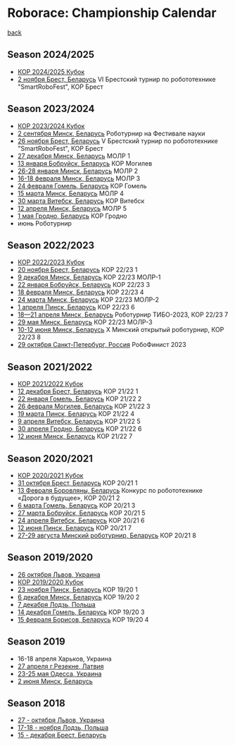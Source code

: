# Roborace: Сhampionship Сalendar
[back](./)

## Season 2024/2025
* [КОР 2024/2025 Кубок](https://docs.google.com/spreadsheets/d/1ZNKINEWfQw93VgiyfwalxnH9ENKwRGDNU-igbVcnCVc)
* [2 ноября Брест, Беларусь](https://robofinist.ru/event/1210) VI Брестский турнир по робототехнике "SmartRoboFest", КОР Брест


## Season 2023/2024
* [КОР 2023/2024 Кубок](https://docs.google.com/spreadsheets/d/1xsjEsuYqUIhpLuuO5KrkDZuOxKhwTMGIvtyyL2Muh9Y)
* [2 сентября Минск, Беларусь](https://robofinist.ru/event/958) Роботурнир на Фестивале науки
* [26 ноября Брест, Беларусь](https://robofinist.ru/event/990) V Брестский турнир по робототехнике "SmartRoboFest", КОР Брест
* [27 декабря Минск, Беларусь](https://robofinist.ru/event/1006) МОЛР 1
* [13 января Бобруйск, Беларусь](https://robofinist.ru/event/1007) КОР Могилев
* [26-28 января Минск, Беларусь](https://robofinist.ru/event/1015) МОЛР 2
* [16-18 февраля Минск, Беларусь](https://robofinist.ru/event/1031) МОЛР 3
* [24 февраля Гомель, Беларусь](https://robofinist.ru/event/1025) КОР Гомель
* [15 марта Минск, Беларусь](https://robofinist.ru/event/1032) МОЛР 4
* [30 марта Витебск, Беларусь](https://robofinist.ru/event/1026) КОР Витебск
* [12 апреля Минск, Беларусь](https://robofinist.ru/event/1033) МОЛР 5
* [1 мая Гродно, Беларусь](https://robofinist.ru/event/1028) КОР Гродно
* июнь Роботурнир


## Season 2022/2023

* [КОР 2022/2023 Кубок](https://docs.google.com/spreadsheets/d/1VwqeRJwL7wZpTdTD4ERbIjesto-lqg6bAzWEYMkwmy4/edit#gid=0)
* [20 ноября Брест, Беларусь](https://robofinist.ru/event/787) КОР 22/23 1
* [9 декабря Минск, Беларусь](https://robofinist.ru/event/799) КОР 22/23 МОЛР-1
* [22 января Бобруйск, Беларусь](https://robofinist.ru/event/807) КОР 22/23 3
* [18 февраля Минск, Беларусь](https://robofinist.ru/event/819) КОР 22/23 4
* [24 марта Минск, Беларусь](https://robofinist.ru/event/891) КОР 22/23 МОЛР-2
* [1 апреля Пинск, Беларусь](https://robofinist.ru/event/875) КОР 22/23 6
* [18—21 апреля Минск, Беларусь](https://robofinist.ru/event/919) Роботурнир ТИБО-2023, КОР 22/23 7
* [29 мая Минск, Беларусь](https://robofinist.ru/event/930) КОР 22/23 МОЛР-3
* [10-12 июня Минск, Беларусь](https://robofinist.ru/event/931) X Минский открытый роботурнир, КОР 22/23 8
* [29 октября Санкт-Петербург, Россия](https://robofinist.ru/event/841) РобоФинист 2023


## Season 2021/2022

* [КОР 2021/2022 Кубок](https://docs.google.com/spreadsheets/d/12ykoNomK4MrYc7CxbJbvWzr_XHvaMdJ42-qf5h5Plh0/edit#gid=0)
* [12 декабря Брест, Беларусь](https://robofinist.ru/event/597) КОР 21/22 1
* [22 января Гомель, Беларусь](https://robofinist.ru/event/614) КОР 21/22 2
* [26 февраля Могилев, Беларусь](https://robofinist.ru/event/627) КОР 21/22 3
* [19 марта Пинск, Беларусь](https://robofinist.ru/event/647) КОР 21/22 4
* [9 апреля Витебск, Беларусь](https://robofinist.ru/event/662) КОР 21/22 5
* [30 апреля Гродно, Беларусь](https://robofinist.ru/event/695) КОР 21/22 6
* [12 июня Минск, Беларусь](https://robofinist.ru/event/727) КОР 21/22 7


## Season 2020/2021

* [КОР 2020/2021 Кубок](https://docs.google.com/spreadsheets/d/1aRPZXVsGIPZH5Jd0szDepxk1ALcuXL7vmPe8pLU7lyw/edit?usp=sharing)
* [31 октября Брест, Беларусь](https://smartrobofest.by/) КОР 20/21 1
* [13 Февраля Боровляны, Беларусь](https://moiro.by/%D0%BD%D0%B0%D0%BF%D1%80%D0%B0%D0%B2%D0%BB%D0%B5%D0%BD%D0%B8%D1%8F/%D1%80%D0%B0%D0%B1%D0%BE%D1%82%D0%B0-%D1%81-%D0%B4%D0%B5%D1%82%D1%8C%D0%BC%D0%B8-%D0%B8-%D1%83%D1%87%D0%B0%D1%89%D0%B8%D0%BC%D0%B8%D1%81%D1%8F/%D0%BA%D0%BE%D0%BD%D0%BA%D1%83%D1%80%D1%81%D1%8B-%D1%84%D0%B5%D1%81%D1%82%D0%B8%D0%B2%D0%B0%D0%BB%D0%B8-%D0%BA%D0%BE%D0%BD%D1%84%D0%B5%D1%80%D0%B5%D0%BD%D1%86%D0%B8%D0%B8/%D0%BE%D0%B1%D0%BB-%D0%BA%D0%BE%D0%BD%D0%BA-%D1%84%D0%B5%D1%81%D1%82-%D0%BA%D0%BE%D0%BD%D1%84/%D0%B4%D0%BE%D1%80%D0%BE%D0%B3%D0%B0-%D0%B2-%D0%B1%D1%83%D0%B4%D1%83%D1%89%D0%B5%D0%B5) Конкурс по робототехнике «Дорога в будущее», КОР 20/21 2
* [6 марта Гомель, Беларусь](https://robofinist.ru/event/473) КОР 20/21 3
* [27 марта Бобруйск, Беларусь](https://robofinist.ru/event/490) КОР 20/21 5
* [24 апреля Витебск, Беларусь](https://robofinist.ru/event/508) КОР 20/21 6
* [12 июня Пинск, Беларусь](https://robofinist.ru/event/525) КОР 20/21 7
* [27-29 августа Минский роботурнир, Беларусь](https://robofinist.ru/event/556) КОР 20/21 8


## Season 2019/2020
* [26 октября Львов, Украина](http://lp.edu.ua/event/2019/konkurs-vseukrayinski-zmagannya-z-peregoniv-avtonomnyh-robotiv-za-kubok-lvivskoyi)
* [КОР 2019/2020 Кубок](https://docs.google.com/spreadsheets/d/16iVDeXhXrdX3xJ5LTgUFnngOgNxz39GFAKnkQA_geu8/edit?usp=sharing)
* [23 ноября Пинск, Беларусь](http://roboturnir.by/registratsiya-kor/) КОР 19/20 1
* [6 декабря Минск, Беларусь](http://roboturnir.by/registratsiya-kor/) КОР 19/20 2
* [7 декабря Лодзь, Польша](http://skaner.p.lodz.pl/sumochallenge/)
* [14 декабря Гомель, Беларусь](http://roboturnir.by/registratsiya-kor/) КОР 19/20 3
* [15 февраля Борисов, Беларусь](http://adm.moiro.by/reg_kor/) КОР 19/20 4


## Season 2019

* 16-18 апреля Харьков, Украина
* [27 апреля г.Резекне, Латвия](http://latvianroboticchampionship.lv/latvianroboticchampionship/)
* [23-25 мая Одесса, Украина](https://www.robot.onaft.edu.ua/roborace.html)
* [2 июня Минск, Беларусь](http://roboturnir.by/)


## Season 2018

* [27 - октября Львов, Украина](http://lp.edu.ua/robocup)
* [17-18 - ноября Лодзь, Польша](http://skaner.p.lodz.pl/sumochallenge/)
* [15 - декабря Брест, Беларусь](http://smartrobofest.by/)
